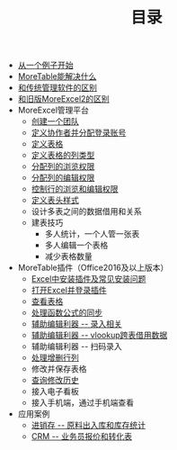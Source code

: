 ﻿---
layout: default
title: 目录
nav_order: 1
---

- [从一个例子开始](GettingStarted)
- [MoreTable能解决什么](index_solv)
- [和传统管理软件的区别](index_diff)
- [和旧版MoreExcel2的区别](index_diff2)
- MoreExcel管理平台
  - [创建一个团队](group_new)
  - [定义协作者并分配登录账号](group_people)
  - [定义表格](group_def_table)
  - [定义表格的列类型](group_table_col_def)
  - [分配列的浏览权限](group_table_view_rights)
  - [分配列的编辑权限](group_table_edit_rights)
  - [控制行的浏览和编辑权限](group_table_row_rights)
  - [定义表头样式](group_headstyle)
  - 设计多表之间的数据借用和关系
  - 建表技巧
    - 多人统计，一个人管一张表
    - 多人编辑一个表格
    - 减少表格数量
- MoreTable插件（Office2016及以上版本）
  - [Excel中安装插件及常见安装问题](addin_install)
  - [打开Excel并登录插件](addin_start)
  - [查看表格](addin_update)
  - [处理函数公式的同步](addin_formula)
  - [辅助编辑利器 -- 录入相关](addin_autocomplete)
  - [辅助编辑利器 -- vlookup跨表借用数据](addin_vlookup)
  - 辅助编辑利器 -- 扫码录入
  - [处理增删行列](addin_colrow)
  - 修改并保存表格
  - [查询修改历史](addin_history)
  - 接入电子看板
  - 接入手机端，通过手机端查看
- 应用案例
  - [进销存 -- 原料出入库和库存统计](samples/s2)
  - [CRM -- 业务员报价和转化表](samples/s3)
